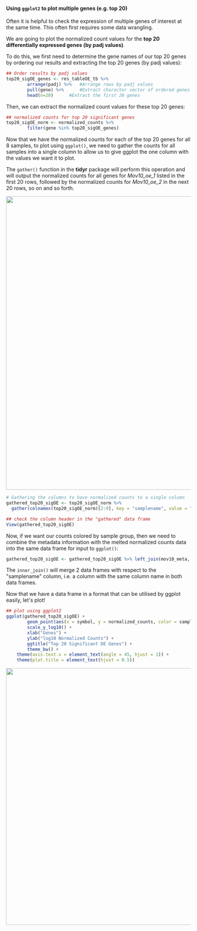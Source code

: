 #### Using `ggplot2` to plot multiple genes (e.g. top 20)

Often it is helpful to check the expression of multiple genes of interest at the same time. This often first requires some data wrangling.

We are going to plot the normalized count values for the **top 20 differentially expressed genes (by padj values)**. 

To do this, we first need to determine the gene names of our top 20 genes by ordering our results and extracting the top 20 genes (by padj values):

```r
## Order results by padj values
top20_sigOE_genes <- res_tableOE_tb %>% 
        arrange(padj) %>% 	#Arrange rows by padj values
        pull(gene) %>% 		#Extract character vector of ordered genes
        head(n=20)		#Extract the first 20 genes
```

Then, we can extract the normalized count values for these top 20 genes:

```r
## normalized counts for top 20 significant genes
top20_sigOE_norm <- normalized_counts %>%
        filter(gene %in% top20_sigOE_genes)
```

Now that we have the normalized counts for each of the top 20 genes for all 8 samples, to plot using `ggplot()`, we need to gather the counts for all samples into a single column to allow us to give ggplot the one column with the values we want it to plot.

The `gather()` function in the **tidyr** package will perform this operation and will output the normalized counts for all genes for *Mov10_oe_1* listed in the first 20 rows, followed by the normalized counts for *Mov10_oe_2* in the next 20 rows, so on and so forth.

<img src="../img/melt_wide_to_long_format.png" width="800">

```r
# Gathering the columns to have normalized counts to a single column
gathered_top20_sigOE <- top20_sigOE_norm %>%
  gather(colnames(top20_sigOE_norm)[2:9], key = "samplename", value = "normalized_counts")

## check the column header in the "gathered" data frame
View(gathered_top20_sigOE)
```

Now, if we want our counts colored by sample group, then we need to combine the metadata information with the melted normalized counts data into the same data frame for input to `ggplot()`:

```r
gathered_top20_sigOE <- gathered_top20_sigOE %>% left_join(mov10_meta, by = "samplename")
```

The `inner_join()` will merge 2 data frames with respect to the "samplename" column, i.e. a column with the same column name in both data frames.

Now that we have a data frame in a format that can be utilised by ggplot easily, let's plot! 

```r
## plot using ggplot2
ggplot(gathered_top20_sigOE) +
        geom_point(aes(x = symbol, y = normalized_counts, color = sampletype)) +
        scale_y_log10() +
        xlab("Genes") +
        ylab("log10 Normalized Counts") +
        ggtitle("Top 20 Significant DE Genes") +
        theme_bw() +
	theme(axis.text.x = element_text(angle = 45, hjust = 1)) +
	theme(plot.title = element_text(hjust = 0.5))
```

<img src="../img/sig_genes_gather_salmon.png" width="700">
